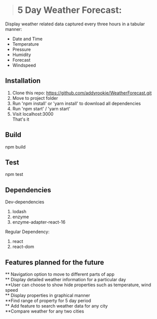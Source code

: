 > # 5 Day Weather Forecast:


Display weather related data captured every three hours in a tabular manner:

*   Date and Time
*   Temperature
*   Pressure
*   Humidity
*   Forecast
*   Windspeed


## Installation

1.  Clone this repo: https://github.com/addyrookie/WeatherForecast.git
2.  Move to project folder
3.  Run 'npm install' or 'yarn install' to download all dependencies
4.  Run 'npm start' / 'yarn start'
5.  Visit localhost:3000  
    That's it

## Build
npm build

## Test
npm test

## Dependencies

Dev-dependencies  
1. lodash  
2. enzyme  
3. enzyme-adapter-react-16  



Regular Dependency:   
1. react  
2. react-dom  


## Features planned for the future

** Navigation option to move to different parts of app  
**  Display detailed weather information for a particular day  
**User can choose to show hide properties such as temperature, wind speed  
** Display properties in graphical manner  
**Find range of property for 5 day period  
** Add feature to search weather data for any city  
**Compare weather for any two cities 

